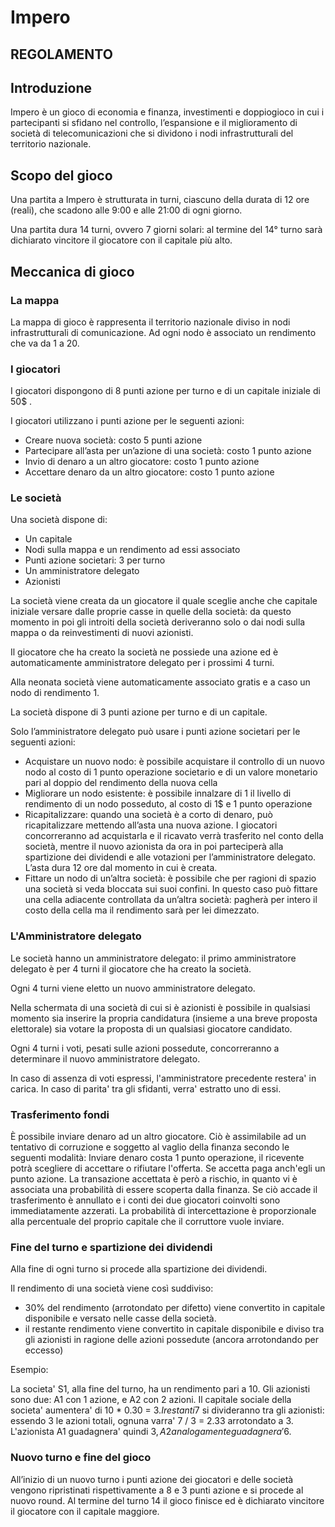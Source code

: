 # Impero

## REGOLAMENTO

## Introduzione

Impero è un gioco di economia e finanza, investimenti e doppiogioco in cui i
partecipanti si sfidano nel controllo, l’espansione e il miglioramento di
società di telecomunicazioni che si dividono i nodi infrastrutturali del
territorio nazionale.

## Scopo del gioco

Una partita a Impero è strutturata in turni, ciascuno della durata di 12 ore
(reali), che scadono alle 9:00 e alle 21:00 di ogni giorno.

Una partita dura 14 turni, ovvero 7 giorni solari: al termine del 14° turno
sarà dichiarato vincitore il giocatore con il capitale più alto.

## Meccanica di gioco

### La mappa

La mappa di gioco è rappresenta il territorio nazionale diviso in nodi infrastrutturali
di comunicazione. Ad ogni nodo è associato un rendimento che va da 1 a 20.

### I giocatori

I giocatori dispongono di 8 punti azione per turno e di un capitale iniziale
di 50$ .

I giocatori utilizzano i punti azione per le seguenti azioni:

 - Creare nuova società: costo 5 punti azione
 - Partecipare all’asta per un’azione di una società: costo 1 punto azione
 - Invio di denaro a un altro giocatore: costo 1 punto azione
 - Accettare denaro da un altro giocatore: costo 1 punto azione

### Le società

Una società dispone di:

 -  Un capitale
 -  Nodi sulla mappa e un rendimento ad essi associato
 -  Punti azione societari: 3 per turno
 -  Un amministratore delegato
 -  Azionisti

La società viene creata da un giocatore il quale sceglie anche che capitale
iniziale versare dalle proprie casse in quelle della società: da questo momento
in poi gli introiti della società deriveranno solo o dai nodi sulla mappa o da
reinvestimenti di nuovi azionisti. 

Il giocatore che ha creato la società ne possiede una azione ed è
automaticamente amministratore delegato per i prossimi 4 turni.

Alla neonata società viene automaticamente associato gratis e a caso un nodo di
rendimento 1.

La società dispone di 3 punti azione per turno e di un capitale.

Solo l’amministratore delegato può usare i punti azione societari per le
seguenti azioni:

 -	Acquistare un nuovo nodo: è possibile acquistare il controllo di un nuovo
 	nodo al costo di 1 punto operazione societario e di un valore monetario pari
al doppio del rendimento della nuova cella
 -	Migliorare un nodo esistente: è possibile innalzare di 1 il livello di rendimento di un nodo posseduto, 
al costo di 1$ e 1 punto operazione
 -	Ricapitalizzare: quando una società è a corto di denaro, può
 	ricapitalizzare mettendo all’asta una nuova azione. I giocatori
concorreranno ad acquistarla e il ricavato verrà trasferito nel conto della
società, mentre il nuovo azionista da ora in poi parteciperà alla spartizione
dei dividendi e alle votazioni per l’amministratore delegato.
L’asta dura 12 ore dal momento in cui è creata.
 -	Fittare un nodo di un’altra società: è possibile che per ragioni di spazio
 	una società si veda bloccata sui suoi confini. In questo caso può fittare una
cella adiacente controllata da un’altra società: pagherà per intero il costo
della cella ma il rendimento sarà per lei dimezzato.

### L'Amministratore delegato

Le società hanno un amministratore delegato: il primo amministratore delegato è
per 4 turni il giocatore che ha creato la società.

Ogni 4 turni viene eletto un nuovo amministratore delegato.

Nella schermata di una società di cui si è azionisti è possibile in qualsiasi
momento sia inserire la propria candidatura (insieme a una breve proposta
elettorale) sia votare la proposta di un qualsiasi giocatore candidato.

Ogni 4 turni i voti, pesati sulle azioni possedute, concorreranno a determinare
il nuovo amministratore delegato.

In caso di assenza di voti espressi, l'amministratore precedente restera' in carica.
In caso di parita' tra gli sfidanti, verra' estratto uno di essi.

### Trasferimento fondi

È possibile inviare denaro ad un altro giocatore. Ciò è assimilabile ad un tentativo di corruzione 
e soggetto al vaglio della finanza secondo le seguenti modalità: 
Inviare denaro costa 1 punto operazione, il ricevente potrà scegliere di accettare o rifiutare l'offerta. 
Se accetta paga anch'egli un punto azione.
La transazione accettata è però a rischio, in quanto vi è associata una probabilità di essere scoperta dalla finanza.
Se ciò accade il trasferimento è annullato e i conti dei due giocatori coinvolti sono immediatamente azzerati.
La probabilità di intercettazione è proporzionale alla percentuale del proprio capitale che il corruttore vuole inviare.

### Fine del turno e spartizione dei dividendi

Alla fine di ogni turno si procede alla spartizione dei dividendi.

Il rendimento di una società viene così suddiviso:

 - 30% del rendimento (arrotondato per difetto) viene convertito in capitale
   disponibile e versato nelle casse della società.
 - il restante rendimento viene convertito in capitale disponibile e diviso tra
   gli azionisti in ragione delle azioni possedute (ancora arrotondando per
eccesso)

Esempio:

La societa' S1, alla fine del turno, ha un rendimento pari a 10.
Gli azionisti sono due: A1 con 1 azione, e A2 con 2 azioni.
Il capitale sociale della societa' aumentera' di 10 * 0.30 = 3$.
I restanti 7$ si divideranno tra gli azionisti: essendo 3 le azioni totali,
ognuna varra' 7 / 3 = 2.33 arrotondato a 3. L'azionista A1 guadagnera' quindi
3$, A2 analogamente guadagnera' 6$.

### Nuovo turno e fine del gioco

All’inizio di un nuovo turno i punti azione dei giocatori e delle società
vengono ripristinati rispettivamente a 8 e 3 punti azione e si procede al
nuovo round. Al termine del turno 14 il gioco finisce ed è dichiarato vincitore
il giocatore con il capitale maggiore.

